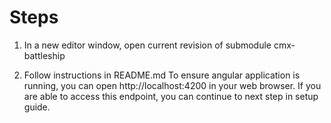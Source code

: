 # Steps
1) In a new editor window, open current revision of submodule cmx-battleship

2) Follow instructions in README.md To ensure angular application is running, you can open http://localhost:4200 in your web browser. If you are able to access this endpoint, you can continue to next step in setup guide. 
